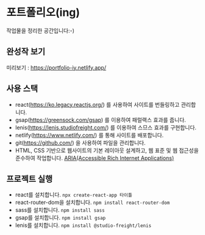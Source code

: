 # 포트폴리오(ing)

작업물을 정리한 공간입니다:-)

## 완성작 보기
미리보기 : https://portfolio-iy.netlify.app/

## 사용 스택
- react(https://ko.legacy.reactjs.org/) 를 사용하여 사이트를 번들링하고 관리합니다.
- gsap(https://greensock.com/gsap) 를 이용하여 패럴랙스 효과를 줍니다.
- lenis(https://lenis.studiofreight.com/) 를 이용하여 스므스 효과를 구현합니다.
- netlify(https://www.netlify.com/) 를 통해 사이트를 배포합니다.
- git(https://github.com/) 을 사용하여 파일을 관리합니다.
- HTML, CSS 기반으로 웹사이트의 기본 레이아웃 설계하고, 웹 표준 및 웹 접근성을 준수하여 작업합니다. [ARIA(Accessible Rich Internet Applications)](https://developer.mozilla.org/en-US/docs/Web/Accessibility/ARIA/Roles)

## 프로젝트 실행
- react를 설치합니다. `npx create-react-app 타이틀`
- react-router-dom을 설치합니다. `npm install react-router-dom`
- sass를 설치합니다. `npm install sass`
- gsap를 설치합니다. `npm install gsap`
- lenis를 설치합니다. `npm install @studio-freight/lenis`

